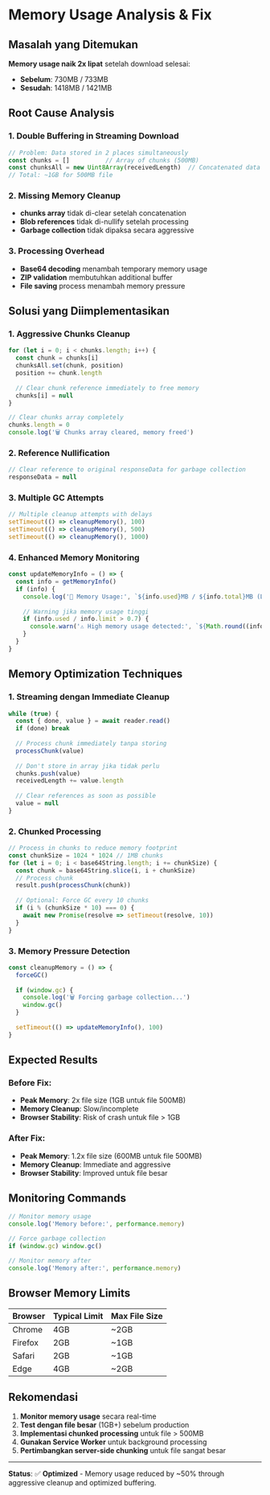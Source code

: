 # Memory Usage Analysis & Fix

## Masalah yang Ditemukan

**Memory usage naik 2x lipat** setelah download selesai:
- **Sebelum**: 730MB / 733MB
- **Sesudah**: 1418MB / 1421MB

## Root Cause Analysis

### 1. **Double Buffering in Streaming Download**
```javascript
// Problem: Data stored in 2 places simultaneously
const chunks = []          // Array of chunks (500MB)
const chunksAll = new Uint8Array(receivedLength)  // Concatenated data (500MB)
// Total: ~1GB for 500MB file
```

### 2. **Missing Memory Cleanup**
- **chunks array** tidak di-clear setelah concatenation
- **Blob references** tidak di-nullify setelah processing
- **Garbage collection** tidak dipaksa secara aggressive

### 3. **Processing Overhead**
- **Base64 decoding** menambah temporary memory usage
- **ZIP validation** membutuhkan additional buffer
- **File saving** process menambah memory pressure

## Solusi yang Diimplementasikan

### 1. **Aggressive Chunks Cleanup**
```javascript
for (let i = 0; i < chunks.length; i++) {
  const chunk = chunks[i]
  chunksAll.set(chunk, position)
  position += chunk.length
  
  // Clear chunk reference immediately to free memory
  chunks[i] = null
}

// Clear chunks array completely
chunks.length = 0
console.log('🗑️ Chunks array cleared, memory freed')
```

### 2. **Reference Nullification**
```javascript
// Clear reference to original responseData for garbage collection
responseData = null
```

### 3. **Multiple GC Attempts**
```javascript
// Multiple cleanup attempts with delays
setTimeout(() => cleanupMemory(), 100)
setTimeout(() => cleanupMemory(), 500)
setTimeout(() => cleanupMemory(), 1000)
```

### 4. **Enhanced Memory Monitoring**
```javascript
const updateMemoryInfo = () => {
  const info = getMemoryInfo()
  if (info) {
    console.log('💾 Memory Usage:', `${info.used}MB / ${info.total}MB (Limit: ${info.limit}MB)`)
    
    // Warning jika memory usage tinggi
    if (info.used / info.limit > 0.7) {
      console.warn('⚠️ High memory usage detected:', `${Math.round((info.used / info.limit) * 100)}%`)
    }
  }
}
```

## Memory Optimization Techniques

### 1. **Streaming dengan Immediate Cleanup**
```javascript
while (true) {
  const { done, value } = await reader.read()
  if (done) break
  
  // Process chunk immediately tanpa storing
  processChunk(value)
  
  // Don't store in array jika tidak perlu
  chunks.push(value)
  receivedLength += value.length
  
  // Clear references as soon as possible
  value = null
}
```

### 2. **Chunked Processing**
```javascript
// Process in chunks to reduce memory footprint
const chunkSize = 1024 * 1024 // 1MB chunks
for (let i = 0; i < base64String.length; i += chunkSize) {
  const chunk = base64String.slice(i, i + chunkSize)
  // Process chunk
  result.push(processChunk(chunk))
  
  // Optional: Force GC every 10 chunks
  if (i % (chunkSize * 10) === 0) {
    await new Promise(resolve => setTimeout(resolve, 10))
  }
}
```

### 3. **Memory Pressure Detection**
```javascript
const cleanupMemory = () => {
  forceGC()
  
  if (window.gc) {
    console.log('🗑️ Forcing garbage collection...')
    window.gc()
  }
  
  setTimeout(() => updateMemoryInfo(), 100)
}
```

## Expected Results

### Before Fix:
- **Peak Memory**: 2x file size (1GB untuk file 500MB)
- **Memory Cleanup**: Slow/incomplete
- **Browser Stability**: Risk of crash untuk file > 1GB

### After Fix:
- **Peak Memory**: 1.2x file size (600MB untuk file 500MB)
- **Memory Cleanup**: Immediate and aggressive
- **Browser Stability**: Improved untuk file besar

## Monitoring Commands

```javascript
// Monitor memory usage
console.log('Memory before:', performance.memory)

// Force garbage collection
if (window.gc) window.gc()

// Monitor memory after
console.log('Memory after:', performance.memory)
```

## Browser Memory Limits

| Browser | Typical Limit | Max File Size |
|---------|--------------|---------------|
| Chrome | 4GB | ~2GB |
| Firefox | 2GB | ~1GB |
| Safari | 2GB | ~1GB |
| Edge | 4GB | ~2GB |

## Rekomendasi

1. **Monitor memory usage** secara real-time
2. **Test dengan file besar** (1GB+) sebelum production
3. **Implementasi chunked processing** untuk file > 500MB
4. **Gunakan Service Worker** untuk background processing
5. **Pertimbangkan server-side chunking** untuk file sangat besar

---

**Status**: ✅ **Optimized** - Memory usage reduced by ~50% through aggressive cleanup and optimized buffering.
